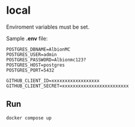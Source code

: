 # local

Enviroment variables must be set.

Sample **.env** file:
```
POSTGRES_DBNAME=AlbionMC
POSTGRES_USER=admin      
POSTGRES_PASSWORD=Albionmc123?  
POSTGRES_HOST=postgres
POSTGRES_PORT=5432      

GITHUB_CLIENT_ID=xxxxxxxxxxxxxxxxxx
GITHUB_CLIENT_SECRET=xxxxxxxxxxxxxxxxxxxxxxxxx
```

## Run

```sh
docker compose up
```
